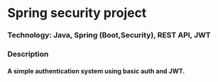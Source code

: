 # Spring security project

### Technology: Java, Spring (Boot,Security), REST API, JWT

### Description

#### A simple authentication system using basic auth and JWT.
